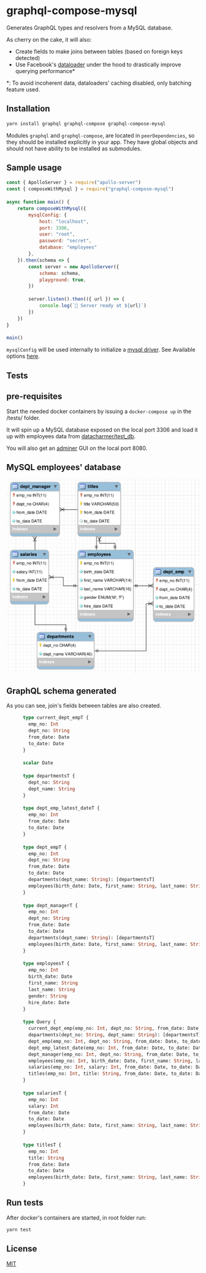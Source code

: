 # graphql-compose-mysql

Generates GraphQL types and resolvers from a MySQL database.

As cherry on the cake, it will also:
* Create fields to make joins between tables (based on foreign keys detected)
* Use Facebook's [dataloader](https://github.com/facebook/dataloader) under the hood to drastically improve querying performance*

*: To avoid incoherent data, dataloaders' caching disabled, only batching feature used.

## Installation

```bash
yarn install graphql graphql-compose graphql-compose-mysql
```

Modules `graphql` and `graphql-compose`, are located in `peerDependencies`, so they should be installed explicitly in your app. They have global objects and should not have ability to be installed as submodules.

## Sample usage

```js
const { ApolloServer } = require("apollo-server")
const { composeWithMysql } = require("graphql-compose-mysql")

async function main() {
    return composeWithMysql({
        mysqlConfig: {
            host: "localhost",
            port: 3306,
            user: "root",
            password: "secret",
            database: "employees"
        },
    }).then(schema => {
        const server = new ApolloServer({
            schema: schema,
            playground: true,
        })

        server.listen().then(({ url }) => {
            console.log(`🚀 Server ready at ${url}`)
        })
    })
}

main()
```

`mysqlConfig` will be used internally to initialize a [mysql driver](https://github.com/mysqljs/mysql). See Available options [here](https://github.com/mysqljs/mysql#connection-options).

## Tests
## pre-requisites
Start the needed docker containers by issuing a `docker-compose up` in the /tests/ folder.

It will spin up a MySQL database exposed on the local port 3306 and load it up with employees data from [datacharmer/test_db](
https://github.com/datacharmer/test_db).

You will also get an [adminer](https://www.adminer.org/) GUI on the local port 8080.

## MySQL employees' database
![emp_erd.png](emp_erd.png)

## GraphQL schema generated
As you can see, join's fields between tables are also created.

```GraphQL
      type current_dept_empT {
        emp_no: Int
        dept_no: String
        from_date: Date
        to_date: Date
      }
      
      scalar Date
      
      type departmentsT {
        dept_no: String
        dept_name: String
      }
      
      type dept_emp_latest_dateT {
        emp_no: Int
        from_date: Date
        to_date: Date
      }
      
      type dept_empT {
        emp_no: Int
        dept_no: String
        from_date: Date
        to_date: Date
        departments(dept_name: String): [departmentsT]
        employees(birth_date: Date, first_name: String, last_name: String, gender: String, hire_date: Date): [employeesT]
      }
      
      type dept_managerT {
        emp_no: Int
        dept_no: String
        from_date: Date
        to_date: Date
        departments(dept_name: String): [departmentsT]
        employees(birth_date: Date, first_name: String, last_name: String, gender: String, hire_date: Date): [employeesT]
      }
      
      type employeesT {
        emp_no: Int
        birth_date: Date
        first_name: String
        last_name: String
        gender: String
        hire_date: Date
      }
      
      type Query {
        current_dept_emp(emp_no: Int, dept_no: String, from_date: Date, to_date: Date): [current_dept_empT]
        departments(dept_no: String, dept_name: String): [departmentsT]
        dept_emp(emp_no: Int, dept_no: String, from_date: Date, to_date: Date): [dept_empT]
        dept_emp_latest_date(emp_no: Int, from_date: Date, to_date: Date): [dept_emp_latest_dateT]
        dept_manager(emp_no: Int, dept_no: String, from_date: Date, to_date: Date): [dept_managerT]
        employees(emp_no: Int, birth_date: Date, first_name: String, last_name: String, gender: String, hire_date: Date): [employeesT]
        salaries(emp_no: Int, salary: Int, from_date: Date, to_date: Date): [salariesT]
        titles(emp_no: Int, title: String, from_date: Date, to_date: Date): [titlesT]
      }
      
      type salariesT {
        emp_no: Int
        salary: Int
        from_date: Date
        to_date: Date
        employees(birth_date: Date, first_name: String, last_name: String, gender: String, hire_date: Date): [employeesT]
      }
      
      type titlesT {
        emp_no: Int
        title: String
        from_date: Date
        to_date: Date
        employees(birth_date: Date, first_name: String, last_name: String, gender: String, hire_date: Date): [employeesT]
      }
```

## Run tests
After docker's containers are started, in root folder run:
```bash
yarn test
```

## License

[MIT](LICENSE.md)